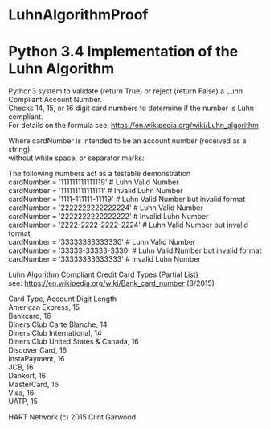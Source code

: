 
# LuhnAlgorithmProof
# Python 3.4 Implementation of the Luhn Algorithm

Python3 system to validate (return True) or reject (return False) a Luhn Compliant Account Number.</br>
Checks 14, 15, or 16 digit card numbers to determine if the number is Luhn compliant.</br>
For details on the formula see: https://en.wikipedia.org/wiki/Luhn_algorithm</br>

Where cardNumber is intended to be an account number (received as a string)</br>
without white space, or separator marks: </br>

The following numbers act as a testable demonstration</br>
cardNumber = '111111111111119'  # Luhn Valid Number </br>
cardNumber = '111111111111111'  # Invalid Luhn Number </br>
cardNumber = '1111-111111-11119'  # Luhn Valid Number but invalid format </br>
cardNumber = '2222222222222224'  # Luhn Valid Number </br>
cardNumber = '2222222222222222'  # Invalid Luhn Number </br>
cardNumber = '2222-2222-2222-2224'  # Luhn Valid Number but invalid format </br>
cardNumber = '33333333333330'  # Luhn Valid Number </br>
cardNumber = '33333-33333-3330'  # Luhn Valid Number but invalid format </br>
cardNumber = '33333333333333'  # Invalid Luhn Number </br>

Luhn Algorithm Compliant Credit Card Types (Partial List)</br>
see: https://en.wikipedia.org/wiki/Bank_card_number (8/2015)</br>

Card Type, Account Digit Length </br>
American Express, 15</br>
Bankcard, 16</br>
Diners Club Carte Blanche, 14</br>
Diners Club International, 14</br>
Diners Club United States & Canada, 16</br>
Discover Card, 16</br>
InstaPayment, 16</br>
JCB, 16</br>
Dankort, 16</br>
MasterCard, 16</br>
Visa, 16</br>
UATP, 15</br>

HART Network (c) 2015 Clint Garwood
